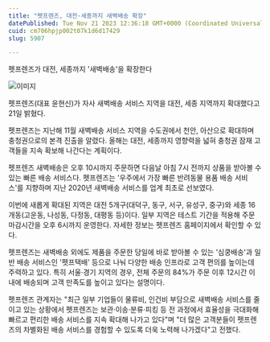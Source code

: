 ```yaml
---
title: "펫프렌즈, 대전·세종까지 새벽배송 확장"
datePublished: Tue Nov 21 2023 12:36:18 GMT+0000 (Coordinated Universal Time)
cuid: cm706hpjp002t07k1d6d17429
slug: 5907

---
```



펫프렌즈가 대전, 세종까지 '새벽배송'을 확장한다

![이미지](https://cdn.hashnode.com/res/hashnode/image/upload/v1739259988956/7f8b0438-c6fb-461f-aa30-04e18a34e78c.png)

펫프렌즈(대표 윤현신)가 자사 새벽배송 서비스 지역을 대전, 세종 지역까지 확대했다고 21일 밝혔다.

펫프렌즈는 지난해 11월 새벽배송 서비스 지역을 수도권에서 천안, 아산으로 확대하며 충청권으로의 본격 진출을 알렸다. 올해는 대전, 세종까지 영향력을 넓혀 충청권 잠재 고객들을 지속 확보해 나간다는 계획이다.

펫프렌즈 새벽배송은 오후 10시까지 주문하면 다음날 아침 7시 전까지 상품을 받아볼 수 있는 빠른 배송 서비스다. 펫프렌즈는 '우주에서 가장 빠른 반려동물 용품 배송 서비스'를 지향하며 지난 2020년 새벽배송 서비스를 업계 최초로 선보였다.

이번에 새롭게 확대된 지역은 대전 5개구(대덕구, 동구, 서구, 유성구, 중구)와 세종 16개동(고운동, 나성동, 다정동, 대평동 등)이다. 일부 지역은 테스트 기간을 적용해 주문 마감시간을 오후 6시까지 운영한다. 자세한 정보는 펫프렌즈 홈페이지에서 확인할 수 있다.

펫프렌즈는 새벽배송 외에도 제품을 주문한 당일에 바로 받아볼 수 있는 '심쿵배송'과 일반 배송 서비스인 '펫프택배' 등으로 나눠 다양한 배송 인프라로 고객 편의를 높이는데 주력하고 있다. 특히 서울·경기 지역의 경우, 전체 주문의 84%가 주문 이후 12시간 이내에 배송되며 고객 만족도를 높이고 있다는 설명이다.

펫프렌즈 관계자는 "최근 일부 기업들이 물류비, 인건비 부담으로 새벽배송 서비스를 줄이고 있는 상황에서 펫프렌즈는 보관·이송·분류·피킹 등 전 과정에서 효율성을 극대화해 빠르고 편리한 배송 서비스를 지속 확대해 나가고 있다"며 "더 많은 고객분들이 펫프렌즈의 차별화된 배송 서비스를 경험할 수 있도록 더욱 노력해 나가겠다"고 전했다.